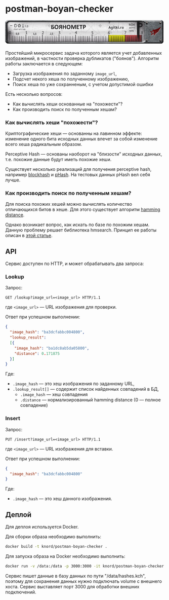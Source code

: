 # postman-boyan-checker

![Boyanometr](boyanometer.gif)

Простейший микросервис задача которого является учет добавленных изображений, в частности 
проверка дубликатов ("боянов"). Алгоритм работы заключается в следующем:  

 - Загрузка изображения по заданному `image_url`,
 - Подсчет некого хеша по полученному изображению,
 - Поиск хеша по уже сохранненым, с учетом допустимой ошибки

Есть несколько вопросов:

- Как вычислять хеши основанные на "похожести"? 
- Как производить поиск по полученным хешам?

### Как вычислять хеши "похожести"?

Криптографические хеши — основанны на лавинном эффекте: изменение одного бита исходных
 данных влечет за собой изменение всего хеша радикальным образом.

Perceptive Hash — основаны наоборот на "близости" исходных данных, т.е. похожие данные 
будут иметь похожие хеши.

Существует несколько реализаций для получения perceptive hash, например [blockhash](http://blockhash.io/) и [pHash](http://www.phash.org/).
На тестовых данных pHash вел себя лучше.

### Как производить поиск по полученным хешам? 

Для поиска похожих хешей можно вычислять количество отличающихся битов в хеше.
Для этого существует алгоритм [hamming distance](https://en.wikipedia.org/wiki/Hamming_distance).

Однако возникает вопрос, как искать по базе по похожим хешам. Данную проблему 
решает библиотека hmsearch. Принцип ее работы описан
в [этой статье](http://commonsmachinery.se/2014/09/digital-image-matching-part-2-finding-similar-hashes/).

## API

Сервис доступен по HTTP, и может обрабатывать два запроса:

### Lookup

Запрос: 
```
GET /lookup?image_url=<image_url> HTTP/1.1
```
где `<image_url>` — URL изображения для проверки.

Ответ при успешном выполнении: 
```json
{ 
  "image_hash": "ba3dcfabbc004800", 
  "lookup_result": 
  [{
    "image_hash": "ba1dc8ab5da05800",
    "distance": 0.171875
  }]
}
```

Где:
 - `.image_hash` — это хеш изображения по заданному URL,
 - `.lookup_result[]` — содержит список найденных совпадений в БД,
   - `.image_hash` — хеш совпадения
   - `.distance` — нормализированный hamming distance (0 — полное совпадение)

### Insert

Запрос: 
```
PUT /insert?image_url=<image_url> HTTP/1.1
```
где `<image_url>` — URL изображения для вставки.

Ответ при успешном выполнении: 
```json
{ 
  "image_hash": "ba3dcfabbc004800"
}
```

Где:
 - `.image_hash` — это хеш данного изображения. 

## Деплой

Для деплоя используется Docker.

Для сборки образа необходимо выполнить:

```bash
docker build -t knord/postman-boyan-checker .
```

Для запуска образа на Docker необходимо выполнить:

```bash
docker run -v /data:/data -p 3000:3000 -it knord/postman-boyan-checker
```

Сервис пишет данные в базу данных по пути "/data/hashes.kch", поэтому для сохранения
данных нужно подключать volume с внешнего хоста. 
Сервис выставляет порт 3000 для обработки внешних подключений.
